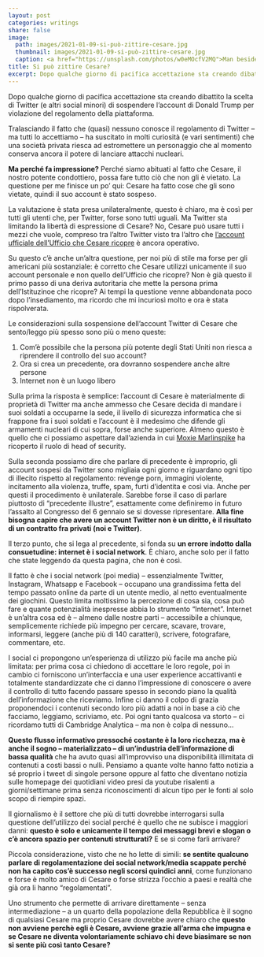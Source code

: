 ```yaml
---
layout: post
categories: writings
share: false
image:
  path: images/2021-01-09-si-può-zittire-cesare.jpg
  thumbnail: images/2021-01-09-si-può-zittire-cesare.jpg
  caption: <a href="https://unsplash.com/photos/w0eMOcfV2MQ">Man beside boy holding red and white rally signage, a photo by Jose M</a>
title: Si può zittire Cesare?
excerpt: Dopo qualche giorno di pacifica accettazione sta creando dibattito la scelta di Twitter (e altri social minori) di sospendere l’account di Donald Trump per violazione del regolamento della piattaforma. Tralasciando il fatto che (quasi) nessuno conosce il regolamento di Twitter – ma tutti lo accettiamo – ha suscitato in molti curiosità (e vari sentimenti) che […]
---
```

Dopo qualche giorno di pacifica accettazione sta creando dibattito la scelta di Twitter (e altri social minori) di sospendere l’account di Donald Trump per violazione del regolamento della piattaforma.

Tralasciando il fatto che (quasi) nessuno conosce il regolamento di Twitter – ma tutti lo accettiamo – ha suscitato in molti curiosità (e vari sentimenti) che una società privata riesca ad estromettere un personaggio che al momento conserva ancora il potere di lanciare attacchi nucleari.

**Ma perché fa impressione?** Perché siamo abituati al fatto che Cesare, il nostro potente condottiero, possa fare tutto ciò che non gli è vietato. La questione per me finisce un po’ qui: Cesare ha fatto cose che gli sono vietate, quindi il suo account è stato sospeso.

La valutazione è stata presa unilateralmente, questo è chiaro, ma è così per tutti gli utenti che, per Twitter, forse sono tutti uguali. Ma Twitter sta limitando la libertà di espressione di Cesare? No, Cesare può usare tutti i mezzi che vuole, compreso tra l’altro Twitter visto tra l’altro che [l’account ufficiale dell’Ufficio che Cesare ricopre](http://www.twitter.com/POTUS) è ancora operativo.

Su questo c’è anche un’altra questione, per noi più di stile ma forse per gli americani più sostanziale: è corretto che Cesare utilizzi unicamente il suo account personale e non quello dell’Ufficio che ricopre? Non è già questo il primo passo di una deriva autoritaria che mette la persona prima dell’Istituzinoe che ricopre? Ai tempi la questione venne abbandonata poco dopo l’insediamento, ma ricordo che mi incuriosì molto e ora è stata rispolverata.

Le considerazioni sulla sospensione dell’account Twitter di Cesare che sento/leggo più spesso sono più o meno queste:

1.  Com’è possibile che la persona più potente degli Stati Uniti non riesca a riprendere il controllo del suo account?
2.  Ora si crea un precedente, ora dovranno sospendere anche altre persone
3.  Internet non è un luogo libero

Sulla prima la risposta è semplice: l’account di Cesare è materialmente di proprietà di Twitter ma anche ammesso che Cesare decida di mandare i suoi soldati a occuparne la sede, il livello di sicurezza informatica che si frappone fra i suoi soldati e l’account è il medesimo che difende gli armamenti nucleari di cui sopra, forse anche superiore. Almeno questo è quello che ci possiamo aspettare dall’azienda in cui [Moxie Marlinspike](https://en.wikipedia.org/wiki/Moxie_Marlinspike) ha ricoperto il ruolo di head of security.

Sulla seconda possiamo dire che parlare di precedente è improprio, gli account sospesi da Twitter sono migliaia ogni giorno e riguardano ogni tipo di illecito rispetto al regolamento: revenge porn, immagini violente, incitamento alla violenza, truffe, spam, furti d’identita e così via. Anche per questi il procedimento è unilaterale. Sarebbe forse il caso di parlare piuttosto di “precedente illustre”, esattamente come definiremo in futuro l’assalto al Congresso del 6 gennaio se si dovesse ripresentare. **Alla fine bisogna capire che avere un account Twitter non è un diritto, è il risultato di un contratto fra privati (noi e Twitter)**.

Il terzo punto, che si lega al precedente, si fonda su **un errore indotto dalla consuetudine: internet è i social network**. È chiaro, anche solo per il fatto che state leggendo da questa pagina, che non è così.

Il fatto è che i social network (poi media) – essenzialmente Twitter, Instagram, Whatsapp e Facebook – occupano una grandissima fetta del tempo passato online da parte di un utente medio, al netto eventualmente dei giochini. Questo limita moltissimo la percezione di cosa sia, cosa può fare e quante potenzialità inespresse abbia lo strumento “Internet”. Internet è un’altra cosa ed è – almeno dalle nostre parti – accessibile a chiunque, semplicemente richiede più impegno per cercare, scavare, trovare, informarsi, leggere (anche più di 140 caratteri), scrivere, fotografare, commentare, etc.

I social ci propongono un’esperienza di utilizzo più facile ma anche più limitata: per prima cosa ci chiedono di accettare le loro regole, poi in cambio ci forniscono un’interfaccia e una user experience accattivanti e totalmente standardizzate che ci danno l’impressione di conoscere o avere il controllo di tutto facendo passare spesso in secondo piano la qualità dell’informazione che riceviamo. Infine ci danno il colpo di grazia proponendoci i contenuti secondo loro più adatti a noi in base a ciò che facciamo, leggiamo, scriviamo, etc. Poi ogni tanto qualcosa va storto – ci ricordamo tutti di Cambridge Analytica – ma non è colpa di nessuno…

**Questo flusso informativo pressoché costante è la loro ricchezza, ma è anche il sogno – materializzato – di un’industria dell’informazione di bassa qualità** che ha avuto quasi all’improvviso una disponibilità illimitata di contenuti a costi bassi o nulli. Pensiamo a quante volte hanno fatto notizia a sé proprio i tweet di singole persone oppure al fatto che diventano notizia sulle homepage dei quotidiani video presi da youtube risalenti a giorni/settimane prima senza riconoscimenti di alcun tipo per le fonti al solo scopo di riempire spazi.

Il giornalismo è il settore che più di tutti dovrebbe interrogarsi sulla questione dell’utilizzo dei social perché è quello che ne subisce i maggiori danni: **questo è solo e unicamente il tempo dei messaggi brevi e slogan o c’è ancora spazio per contenuti strutturati?** E se sì come farli arrivare?

Piccola considerazione, visto che ne ho lette di simili: **se sentite qualcuno parlare di regolamentazione dei social network/media scappate perché non ha capito cos’è successo negli scorsi quindici anni**, come funzionano e forse è molto amico di Cesare o forse strizza l’occhio a paesi e realtà che già ora li hanno “regolamentati”.

Uno strumento che permette di arrivare direttamente – senza intermediazione – a un quarto della popolazione della Repubblica è il sogno di qualsiasi Cesare ma proprio Cesare dovrebbe avere chiaro che **questo non avviene perchè egli è Cesare, avviene grazie all’arma che impugna e se Cesare ne diventa volontariamente schiavo chi deve biasimare se non si sente più così tanto Cesare?**
